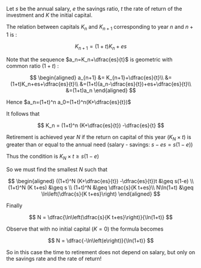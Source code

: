 Let $s$ be the annual salary, $e$ the savings ratio, $t$ the rate of return of the investment and $K$ the initial capital.

The relation between capitals $K_n$ and $K_{n+1}$ corresponding to year $n$ and $n+1$ is :

$$
  K_{n+1}=(1+t)K_n+es
$$

Note that the sequence $a_n=K_n+\dfrac{es}{t}$ is geometric with common ratio $(1+t)$ :

$$
\begin{aligned}
a_{n+1} &= K_{n+1}+\dfrac{es}{t}\\
        &=(1+t)K_n+es+\dfrac{es}{t}\\
        &=(1+t)(a_n-\dfrac{es}{t})+es+\dfrac{es}{t}\\
        &=(1+t)a_n
\end{aligned}
$$

Hence $a_n=(1+t)^n a_0=(1+t)^n(K+\dfrac{es}{t})$

It follows that

$$
K_n = (1+t)^n (K+\dfrac{es}{t}) -\dfrac{es}{t}
$$

Retirement is achieved year $N$ if the return on capital of this year ($K_N \times t$) is greater than or equal to the annual need (salary - savings: $s - es = s(1-e)$)

Thus the condition is $K_N \times t \geq s(1-e)$

So we must find the smallest $N$ such that

$$
\begin{aligned}
  ((1+t)^N (K+\dfrac{es}{t}) -\dfrac{es}{t})t &\geq s(1-e) \\
  (1+t)^N (K t+es) &\geq s \\
  (1+t)^N  &\geq \dfrac{s}{K t+es}\\
  N\ln(1+t)  &\geq \ln\left(\dfrac{s}{K t+es}\right)
\end{aligned}
$$

Finally

$$
  N = \dfrac{\ln\left(\dfrac{s}{K t+es}\right)}{\ln(1+t)}
$$

Observe that with no initial capital ($K=0$) the formula becomes

$$
  N = \dfrac{-\ln\left(e\right)}{\ln(1+t)}
$$

So in this case the time to retirement does not depend on salary, but only on the savings rate and the rate of return!
